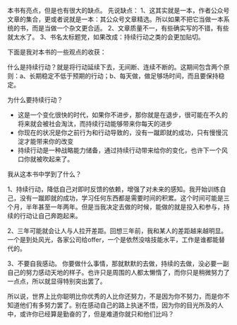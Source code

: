 本书有亮点，但是也有很大的缺点。
先说缺点：
1、这其实就是一本，作者公众号文章的集合，更或者说就是一本：其公众号文章精选。所以如果不把它当做一本系统的书，而是当做一个杂文更合适。
2、文章质量不一，有些确实写的不错，有些就太水了。
3、书名太标题党，如果改成：持续行动之类的会更加贴切。

下面是我对本书的一些观点的收获：


什么是持续行动？就是将行动延续下去，无间断、连续不断的。这期间包含两个原则：a、长期稳定不低于预期的行动；b、每天做，做足够场时间，而且要保持稳定。

为什么要持续行动？

- 这是一个变化很快的时代，如果你不进步，那你就是在退步，很可能在不久的将来就会被社会淘汰，而持续行动能够带来你每天的进步
- 你现在的状况是你之前行为和行动导致的，没有一蹴即就的成功，只有慢慢沉淀才能带来你的改变
- 持续行动是一种战略能力储备，通过持续行动带来给你的变化，也许下一个风口你就被吹起来了。


我从这本书中学到了什么？

1、持续行动，降低自己对即时反馈的依赖，增强了对未来的感知。我开始训练自己，没有一蹴即就的成功，学习任何东西都是需要时间的积累。这个时间可能是三个月，半年甚至一年两年。但是当我决定去做的时候，能做的就是投入和参与，持续的行动让自己奔跑起来。

2、三年可能就会让人与人拉开差距。回想三年前，我和某人的差距越来越明显。一个是到处风光，各家公司给offer，一个是依然没啥技能水平，工作是谁都能替代的。

3、不要自我感动。
你要做什么事情，那就默默的去做，持续的去做，没必要一副自己的努力感动天地的样子。也许只是周围的人都太懒惰了，而你只是稍微努力了一点点，所以就显得特别突出罢了。 

所以说，世界上比你聪明比你优秀的人比你还努力，不是因为你不努力，而是你不知道他们有多努力罢了。别在感动自己的路上执迷不悟，因为你的目光所及的人中，或许你已经算是勤奋的了，但是难道你就只和他们比吗？ 








